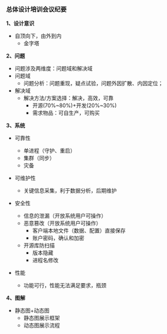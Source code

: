 ### 总体设计培训会议纪要

**1、设计意识**
- 自顶向下，由外到内
  - 金字塔

**2、问题**
- 问题涉及两维度：问题域和解决域
- 问题域
  - 问题分析：问题重现，疑点试验，问题外因扩散、内因定位；
- 解决域
  - 解决方法/方案选择：解决，高效，可靠
    - 开源(70%~80%)+开发(20%~30%)
    - 需求物品：可自生产，可购买

**3、系统**
- 可靠性
  - 单进程（守护、重启）
  - 集群（同步）
  - 灾备

- 可维护性
  - 关键信息采集，利于数据分析，后期维护

- 安全性
  - 信息的泄漏（开放系统用户可操作）
  - 恶意篡改（开放系统用户可操作）
    - 客户端本地文件（数据、配置）直接保存
    - 账户密码，确认和加密
  - 开源库防扫描
    - 版本隐藏
    - 进程名修改

- 性能
  - 功能可行，性能无法满足要求，瓶颈

**4、图解**
- 静态图+动态图
  - 静态图展示框架
  - 动态图展示流程

